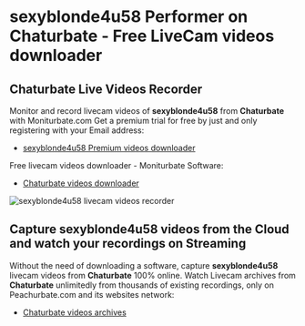 # sexyblonde4u58 Performer on Chaturbate - Free LiveCam videos downloader

## Chaturbate Live Videos Recorder

Monitor and record livecam videos of **sexyblonde4u58** from **Chaturbate** with Moniturbate.com
Get a premium trial for free by just and only registering with your Email address:
* [sexyblonde4u58 Premium videos downloader](https://moniturbate.com/request-demo-licence-key.html)

Free livecam videos downloader - Moniturbate Software:
* [Chaturbate videos downloader](https://moniturbate.com/moniturbate-download-software.html)

![sexyblonde4u58 livecam videos recorder](https://peachurnet.com/templates/moniturbate-software.png)


## Capture sexyblonde4u58 videos from the Cloud and watch your recordings on Streaming

Without the need of downloading a software, capture **sexyblonde4u58** livecam videos from **Chaturbate** 100% online.
Watch Livecam archives from **Chaturbate** unlimitedly from thousands of existing recordings, only on Peachurbate.com and its websites network:
* [Chaturbate videos archives](https://peachurnet.com/)